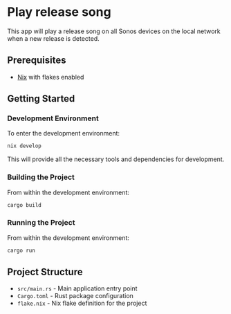 # Play release song

This app will play a release song on all Sonos devices on the local network when a new release is detected.

## Prerequisites

- [Nix](https://nixos.org/download.html) with flakes enabled

## Getting Started

### Development Environment

To enter the development environment:

```bash
nix develop
```

This will provide all the necessary tools and dependencies for development.

### Building the Project

From within the development environment:

```bash
cargo build
```

### Running the Project

From within the development environment:

```bash
cargo run
```

## Project Structure

- `src/main.rs` - Main application entry point
- `Cargo.toml` - Rust package configuration
- `flake.nix` - Nix flake definition for the project
